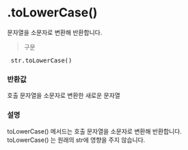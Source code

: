 # .toLowerCase()
문자열을 소문자로 변환해 반환합니다.
>구문
<pre> str.toLowerCase() </pre>
### <strong>반환값</strong>
호출 문자열을 소문자로 변환한 새로운 문자열

### <strong>설명</strong>
toLowerCase() 메서드는 호출 문자열을 소문자로 변환해 반환합니다.  toLowerCase() 는 원래의 str에 영향을 주지 않습니다.